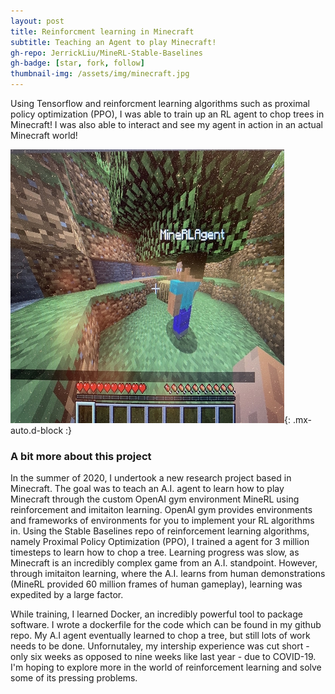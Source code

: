 ```yaml
---
layout: post
title: Reinforcment learning in Minecraft
subtitle: Teaching an Agent to play Minecraft!
gh-repo: JerrickLiu/MineRL-Stable-Baselines
gh-badge: [star, fork, follow]
thumbnail-img: /assets/img/minecraft.jpg
---
```


Using Tensorflow and reinforcment learning algorithms such as proximal policy optimization (PPO), I was able to train up an RL agent to chop trees in Minecraft! I was also able to interact and see my agent in action in an actual Minecraft world!

![Agent](/assets/img/minecraft.jpg){: .mx-auto.d-block :}

### A bit more about this project

In the summer of 2020, I undertook a new research
project based in Minecraft. The goal was to teach an
A.I. agent to learn how to play Minecraft through
the custom OpenAI gym environment MineRL using
reinforcement and imitaiton learning. OpenAI gym
provides environments and frameworks of environments
for you to implement your RL algorithms in. Using
the Stable Baselines repo of reinforcement learning
algorithms, namely Proximal Policy Optimization
(PPO), I trained a agent for 3 million timesteps to
learn how to chop a tree. Learning progress was
slow, as Minecraft is an incredibly complex game
from an A.I. standpoint. However, through imitaiton
learning, where the A.I. learns from human
demonstrations (MineRL provided 60 million frames of
human gameplay), learning was expedited by a large
factor.

While training, I learned Docker, an incredibly
powerful tool to package software. I wrote a
dockerfile for the code which can be found in my
github repo. My A.I agent eventually learned to chop
a tree, but still lots of work needs to be done.
Unfornutaley, my intership experience was cut short - only six weeks as opposed to nine weeks like last
year - due to COVID-19. I'm hoping to explore more
in the world of reinforcement learning and solve
some of its pressing problems.